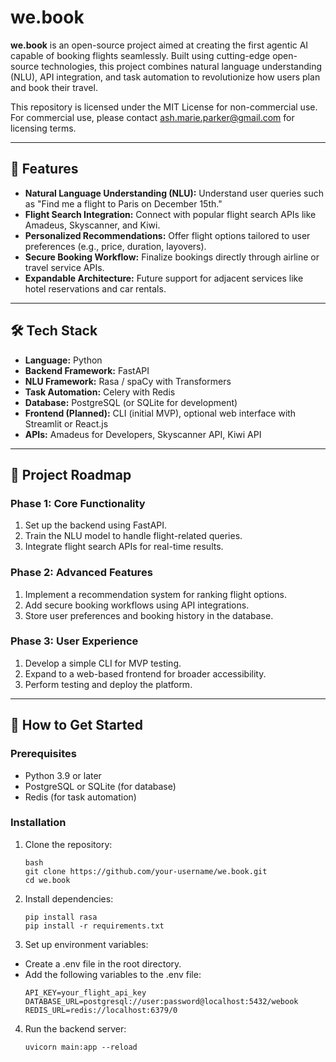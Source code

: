 # we.book

**we.book** is an open-source project aimed at creating the first agentic AI capable of booking flights seamlessly. Built using cutting-edge open-source technologies, this project combines natural language understanding (NLU), API integration, and task automation to revolutionize how users plan and book their travel.

This repository is licensed under the MIT License for non-commercial use. For commercial use, please contact ash.marie.parker@gmail.com for licensing terms.

---

## 🌟 Features
- **Natural Language Understanding (NLU):** Understand user queries such as "Find me a flight to Paris on December 15th."
- **Flight Search Integration:** Connect with popular flight search APIs like Amadeus, Skyscanner, and Kiwi.
- **Personalized Recommendations:** Offer flight options tailored to user preferences (e.g., price, duration, layovers).
- **Secure Booking Workflow:** Finalize bookings directly through airline or travel service APIs.
- **Expandable Architecture:** Future support for adjacent services like hotel reservations and car rentals.

---

## 🛠️ Tech Stack
- **Language:** Python
- **Backend Framework:** FastAPI
- **NLU Framework:** Rasa / spaCy with Transformers
- **Task Automation:** Celery with Redis
- **Database:** PostgreSQL (or SQLite for development)
- **Frontend (Planned):** CLI (initial MVP), optional web interface with Streamlit or React.js
- **APIs:** Amadeus for Developers, Skyscanner API, Kiwi API

---

## 🚀 Project Roadmap
### Phase 1: Core Functionality
1. Set up the backend using FastAPI.
2. Train the NLU model to handle flight-related queries.
3. Integrate flight search APIs for real-time results.

### Phase 2: Advanced Features
1. Implement a recommendation system for ranking flight options.
2. Add secure booking workflows using API integrations.
3. Store user preferences and booking history in the database.

### Phase 3: User Experience
1. Develop a simple CLI for MVP testing.
2. Expand to a web-based frontend for broader accessibility.
3. Perform testing and deploy the platform.

---

## 📖 How to Get Started
### Prerequisites
- Python 3.9 or later
- PostgreSQL or SQLite (for database)
- Redis (for task automation)

### Installation
1. Clone the repository:
   ```
   bash
   git clone https://github.com/your-username/we.book.git
   cd we.book
   ```
2. Install dependencies:
   ```
   pip install rasa
   pip install -r requirements.txt
   
   ```
   
3. Set up environment variables:
- Create a .env file in the root directory.
- Add the following variables to the .env file:
    ```
    API_KEY=your_flight_api_key
    DATABASE_URL=postgresql://user:password@localhost:5432/webook
    REDIS_URL=redis://localhost:6379/0

    ```
4. Run the backend server:   
   ```
   uvicorn main:app --reload
   ```

   
